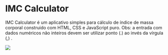 # IMC Calculator 
IMC Calculator é um aplicativo simples para cálculo de índice de massa corporal construido com HTML, CSS e JavaScript puro.
Obs: a entrada com dados numéricos não inteiros devem ser utilizar ponto (.) ao invés da vírgula (,) .

![](https://i.imgur.com/1EVKkOS.gif)
